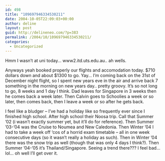 ```yaml
---
id: 498
title: "109697946334530211"
date: 2004-10-05T22:09:03+00:00
author: deline
layout: post
guid: http://delineneo.com/?p=383
permalink: /2004/10/109697946334530211/
categories:
  - Uncategorized
---
```

Hmm I wasn&#8217;t at uni today&#8230; www2.itd.uts.edu.au.. ah wells.

Anyways yeah booked properly our flights and accomodation today. $710 dollars down and about $1300 to go. Yay&#8230; I&#8217;m coming back on the 31st of December night flight, so I spent new years eve in the air and arrive back 7 something in the morning on new years day.. pretty groovy. It&#8217;s so not long to go, 8 weeks and 1 day I think. Dad leaves for Singapore in 3 weeks then he comes back a week later. Then Calvin goes to Schoolies a week or so later, then comes back, then I leave a week or so after he gets back.

I feel like a bludger &#8211; I&#8217;ve had a holiday like so frequently ever since I finished high school. After high school their Noosa trip. Call that Summer &#8217;02 (i wasn&#8217;t exactly summer yet, but it&#8217;ll do for reference). Then Summer &#8217;03-&#8217;04 was the Cruise to Noumea and New Caledonia. Then Winter &#8217;04 I had to take a week off &#8216;cos of a horrid exam timetable &#8211; all in one week consecutive days (so it wasn&#8217;t really a holiday as such). Then in Winter &#8217;04 there was the snow trip as well (though that was only 4 days I think?). Then Summer &#8217;04-&#8217;05 it&#8217;s Thailand/Singapore. Seeing a trend there??? I feel bad&#8230; lol&#8230; oh well I&#8217;ll get over it.